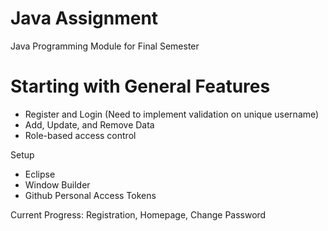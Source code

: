 # Java Assignment 
Java Programming Module for Final Semester 

<h1> Starting with General Features </h1>
<ul>
  <li>Register and Login (Need to implement validation on unique username)</li>
  <li>Add, Update, and Remove Data</li>
  <li>Role-based access control </li>
</ul>

Setup 
- Eclipse
- Window Builder
- Github Personal Access Tokens

Current Progress:
Registration, Homepage, Change Password 
